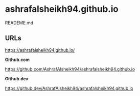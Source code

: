# ashrafalsheikh94.github.io

READEME.md

## URLs

https://ashrafalsheikh94.github.io/

**Github.com**

https://github.com/AshrafAlsheikh94/ashrafalsheikh94.github.io

**Github.dev**

https://github.dev/AshrafAlsheikh94/ashrafalsheikh94.github.io
